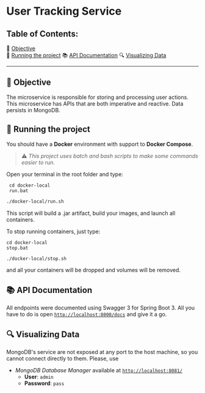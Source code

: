 # User Tracking Service


## Table of Contents:

🎯 [Objective](#-objective)  
🏃 [Running the project](#-running-the-project)
📚 [API Documentation](#-api-documentation)
🔍 [Visualizing Data](#-visualizing-data)

---
## 🎯 Objective

The microservice is responsible for storing and processing user actions. This microservice has APIs that are both imperative and reactive. Data persists in MongoDB.

## 🏃 Running the project

You should have a **Docker** environment with support to **Docker Compose**.

> ⚠️ _This project uses batch and bash scripts to make some commands easier to run._

Open your terminal in the root folder and type:

```batch
 cd docker-local
 run.bat
```

```bash
./docker-local/run.sh
```

This script will build a .jar artifact, build your images, and launch all containers.

To stop running containers, just type:

```batch
cd docker-local
stop.bat
```

```bash
./docker-local/stop.sh
```

and all your containers will be dropped and volumes will be removed.

## 📚 API Documentation

All endpoints were documented using Swagger 3 for Spring Boot 3. All you have to do is open [`http://localhost:8000/docs`](http://localhost:8000/docs) and give it a go.

## 🔍 Visualizing Data

MongoDB's service are not exposed at any port to the host machine, so you cannot connect directly to them. Please, use

- _MongoDB Database Manager_ available at [`http://localhost:8081/`](http://localhost:8081/)
    - **User**: `admin`
    - **Password**: `pass`


